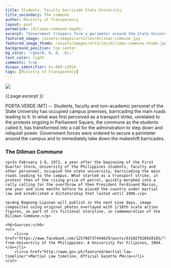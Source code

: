 ```yaml
---
title: Students, faculty barricade State Univeristy.
title_secondary: The commune
author: Ministry of Transparency
layout: post
permalink: /diliman-commune-day01/
excerpt: "Government troopers form a perimeter around the State University as students barricade the main approaches to its campus in what government sees as a move to destabilize the present administration. (MT)"
featured_image: /assets/images/articles/diliman-commune.jpg
featured_image_thumb: /assets/images/articles/diliman-commune-thumb.jpg
background_position: top center
bg_color: 'rgba(0, 0, 0, .6);'
text_color: light
comments: true
disqus_identifier: bs-009-s2016
tags: [Ministry of Transparency]
---
```


<img src="{{ site.baseurl }}/assets/images/articles/diliman-commune.jpg">
<p class="caption">{{ page.excerpt }}</p>

PORTA VERDE (MT) -- Students, faculty and non-academic personel of the State University has occupied campus premises, barricading the main roads leading to it. In what was first perceived as a transport strike, unrelated to the protests ongoing in Parliament Square, the commune as the students called it, has transformed into a call for the adminstration to step down and reliquish power. Government forces were ordered to secure a perimeter around the campus and to immediately take down the makeshift barricades.

<div class="panel">
	<h3>The Diliman Commune</h3>
	
	<p>In February 1-9, 1971, a year after the beginning of the First Quarter Storm, University of the Philippines students, faculty and other personnel, occupied the state university, barricading the main roads leading to the campus. What started as a transport strike, in protest then of the rising price of petrol, quickly morphed into a rally calling for the overthrow of then President Ferdinand Marcos, one year and nine months before he placed the country under martial law and established a dictatorship that lasted until 1986.</p>

	<p>Ang Bagoong Lipunan will publish in the next nine days, image composites using original photos overlayed with 1/18th scale action figures, as part of its fictional storyline, in commemoration of the Diliman Commune.</p>

	<h6>Sources:</h6>
	<ul>
		<li><a href="https://www.facebook.com/125780737444829/posts/631027926920105/">Photo from University of the Philippines: A University for Filipinos, 1984.</a></li>
		<li><a href="http://www.gov.ph/featured/martial-law-timeline/">Martial Law timeline, Official Gazette PH</a></li>
	</ul>
</div>

